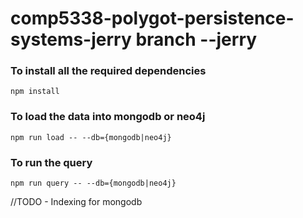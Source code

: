 # comp5338-polygot-persistence-systems-jerry branch --jerry

### To install all the required dependencies
```
npm install
```

### To load the data into mongodb or neo4j
```
npm run load -- --db={mongodb|neo4j}
```

### To run the query 
```
npm run query -- --db={mongodb|neo4j}
```

//TODO - Indexing for mongodb
